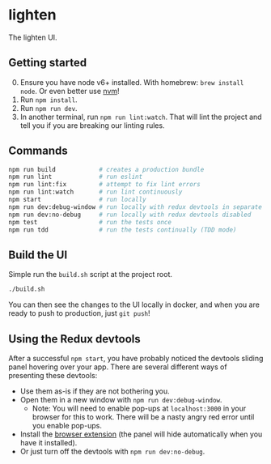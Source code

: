 lighten
=======================
The lighten UI.

Getting started
---------------

0. Ensure you have node v6+ installed. With homebrew: `brew install node`. Or even better use [nvm](https://github.com/creationix/nvm)!
1. Run `npm install`.
2. Run `npm run dev`.
3. In another terminal, run `npm run lint:watch`. That will lint the project and tell you if you are breaking our linting rules.

Commands
-------------------------------------

```bash
npm run build            # creates a production bundle
npm run lint             # run eslint
npm run lint:fix         # attempt to fix lint errors
npm run lint:watch       # run lint continuously
npm start                # run locally
npm run dev:debug-window # run locally with redux devtools in separate window
npm run dev:no-debug     # run locally with redux devtools disabled
npm test                 # run the tests once
npm run tdd              # run the tests continually (TDD mode)
```

Build the UI
-------------------------------------------

Simple run the `build.sh` script at the project root.
```bash
./build.sh
```

You can then see the changes to the UI locally in docker, and when you are ready to push to production, just `git push`!

Using the Redux devtools
-------------------------------------

After a successful `npm start`, you have probably noticed the devtools sliding panel hovering over your app. There are several different ways of presenting these devtools:

- Use them as-is if they are not bothering you.
- Open them in a new window with `npm run dev:debug-window`.
  - Note: You will need to enable pop-ups at `localhost:3000` in your browser for this to work. There will be a nasty angry red error until you enable pop-ups.
- Install the [browser extension](https://chrome.google.com/webstore/detail/redux-devtools/lmhkpmbekcpmknklioeibfkpmmfibljd) (the panel will hide automatically when you have it installed).
- Or just turn off the devtools with `npm run dev:no-debug`.
